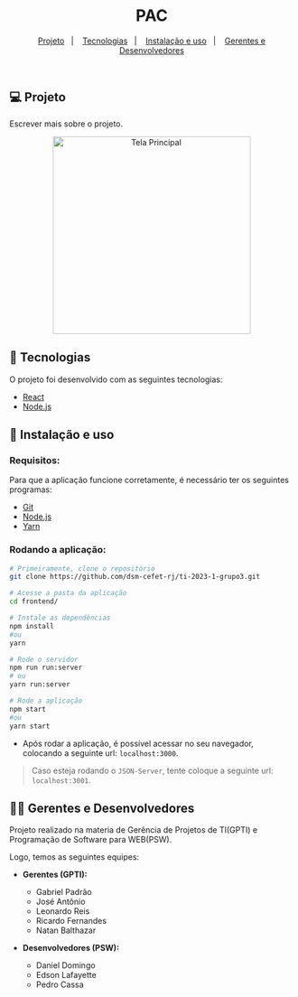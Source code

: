 <h1 align="center">
    PAC
</h1>

<p align="center">
  <a href="#-projeto">Projeto</a>&nbsp;&nbsp;&nbsp;|&nbsp;&nbsp;&nbsp;
  <a href="#-tecnologias">Tecnologias</a>&nbsp;&nbsp;&nbsp;|&nbsp;&nbsp;&nbsp;
  <a href="#-instalação-e-uso">Instalação e uso</a>&nbsp;&nbsp;&nbsp;|&nbsp;&nbsp;&nbsp;
  <a href="#-gerentes-e-desenvolvedores">Gerentes e Desenvolvedores</a>
</p>

<br/>

## 💻 Projeto

Escrever mais sobre o projeto.

<div align="center">
<img alt="Tela Principal" title="Tela Principal" src="https://user-images.githubusercontent.com/62712246/233226840-98c7c917-40a4-4274-80ce-2eff7a02ace9.png" height="350px" />
</div>

## 🚀 Tecnologias

O projeto foi desenvolvido com as seguintes tecnologias:

- [React](https://legacy.reactjs.org/docs/getting-started.html)
- [Node.js](https://nodejs.org/)

## 🔧 Instalação e uso

### Requisitos:

Para que a aplicação funcione corretamente, é necessário ter os seguintes programas:

- [Git](https://git-scm.com)
- [Node.js](https://nodejs.org/)
- [Yarn](https://yarnpkg.com/)

### Rodando a aplicação:

```bash
# Primeiramente, clone o repositório
git clone https://github.com/dsm-cefet-rj/ti-2023-1-grupo3.git

# Acesse a pasta da aplicação
cd frontend/

# Instale as dependências
npm install
#ou
yarn

# Rode o servidor
npm run run:server
# ou
yarn run:server

# Rode a aplicação
npm start
#ou
yarn start
```

- Após rodar a aplicação, é possível acessar no seu navegador, colocando a seguinte url: `localhost:3000`.

> Caso esteja rodando o `JSON-Server`, tente coloque a seguinte url: `localhost:3001`.

## 👨‍💻 Gerentes e Desenvolvedores

Projeto realizado na materia de Gerência de Projetos de TI(GPTI) e Programação de Software para WEB(PSW).

Logo, temos as seguintes equipes:

- **Gerentes (GPTI):**

  - Gabriel Padrão
  - José Antônio
  - Leonardo Reis
  - Ricardo Fernandes
  - Natan Balthazar

- **Desenvolvedores (PSW):**

  - Daniel Domingo
  - Edson Lafayette
  - Pedro Cassa
